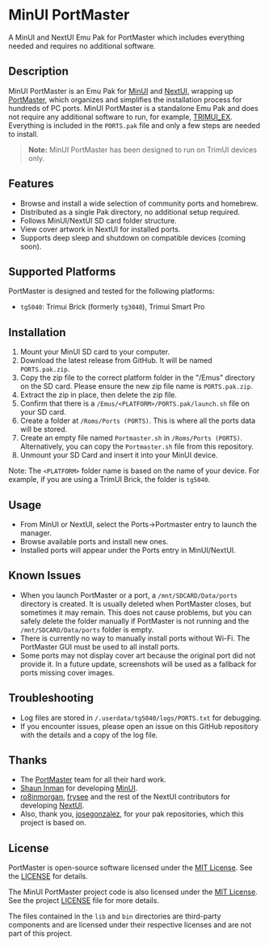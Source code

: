 # MinUI PortMaster

A MinUI and NextUI Emu Pak for PortMaster which includes everything needed and requires no additional software.

## Description

MinUI PortMaster is an Emu Pak for [MinUI](https://github.com/shauninman/MinUI) and [NextUI](https://github.com/LoveRetro/NextUI), wrapping up [PortMaster](https://portmaster.games/), which organizes and simplifies the installation process for hundreds of PC ports. MinUI PortMaster is a standalone Emu Pak and does not require any additional software to run, for example, [TRIMUI_EX](https://github.com/kloptops/TRIMUI_EX). Everything is included in the `PORTS.pak` file and only a few steps are needed to install.

> **Note:** MinUI PortMaster has been designed to run on TrimUI devices only.

## Features

- Browse and install a wide selection of community ports and homebrew.
- Distributed as a single Pak directory, no additional setup required.
- Follows MinUI/NextUI SD card folder structure.
- View cover artwork in NextUI for installed ports.
- Supports deep sleep and shutdown on compatible devices (coming soon).

## Supported Platforms

PortMaster is designed and tested for the following platforms:

- `tg5040`: Trimui Brick (formerly `tg3040`), Trimui Smart Pro

## Installation

1. Mount your MinUI SD card to your computer.
2. Download the latest release from GitHub. It will be named `PORTS.pak.zip`.
3. Copy the zip file to the correct platform folder in the "/Emus" directory on the SD card. Please ensure the new zip file name is `PORTS.pak.zip`.
4. Extract the zip in place, then delete the zip file.
5. Confirm that there is a `/Emus/<PLATFORM>/PORTS.pak/launch.sh` file on your SD card.
6. Create a folder at `/Roms/Ports (PORTS)`. This is where all the ports data will be stored.
7. Create an empty file named `Portmaster.sh` in `/Roms/Ports (PORTS)`. Alternatively, you can copy the `Portmaster.sh` file from this repository.
8. Unmount your SD Card and insert it into your MinUI device.

Note: The `<PLATFORM>` folder name is based on the name of your device. For example, if you are using a TrimUI Brick, the folder is `tg5040`.

## Usage

- From MinUI or NextUI, select the Ports->Portmaster entry to launch the manager.
- Browse available ports and install new ones.
- Installed ports will appear under the Ports entry in MinUI/NextUI.

## Known Issues

- When you launch PortMaster or a port, a `/mnt/SDCARD/Data/ports` directory is created. It is usually deleted when PortMaster closes, but sometimes it may remain. This does not cause problems, but you can safely delete the folder manually if PortMaster is not running and the `/mnt/SDCARD/Data/ports` folder is empty.
- There is currently no way to manually install ports without Wi-Fi. The PortMaster GUI must be used to all install ports.
- Some ports may not display cover art because the original port did not provide it. In a future update, screenshots will be used as a fallback for ports missing cover images.

## Troubleshooting

- Log files are stored in `/.userdata/tg5040/logs/PORTS.txt` for debugging.
- If you encounter issues, please open an issue on this GitHub repository with the details and a copy of the log file.

## Thanks

- The [PortMaster](https://portmaster.games/) team for all their hard work.
- [Shaun Inman](https://github.com/shauninman) for developing [MinUI](https://github.com/shauninman/MinUI).
- [ro8inmorgan](https://github.com/ro8inmorgan), [frysee](https://github.com/frysee) and the rest of the NextUI contributors for developing [NextUI](https://github.com/LoveRetro/NextUI).
- Also, thank you, [josegonzalez](https://github.com/josegonzalez), for your pak repositories, which this project is based on.

## License

PortMaster is open-source software licensed under the [MIT License](https://opensource.org/licenses/MIT). See the [LICENSE](https://raw.githubusercontent.com/PortsMaster/PortMaster-GUI/refs/heads/main/LICENSE) for details.

The MinUI PortMaster project code is also licensed under the [MIT License](https://opensource.org/licenses/MIT). See the project [LICENSE](LICENSE) file for more details.

The files contained in the `lib` and `bin` directories are third-party components and are licensed under their respective licenses and are not part of this project.
